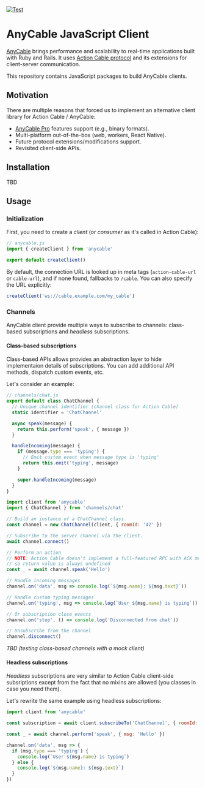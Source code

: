 [![Test](https://github.com/anycable/anycable-client/workflows/Test/badge.svg)](https://github.com/anycable/anycable-client/actions)

# AnyCable JavaScript Client

[AnyCable][anycable] brings performance and scalability to real-time applications built with Ruby and Rails. It uses [Action Cable protocol][protocol] and its extensions for client-server communication.

This repository contains JavaScript packages to build AnyCable clients.

## Motivation

There are multiple reasons that forced us to implement an alternative client library for Action Cable / AnyCable:

- [AnyCable Pro][pro] features support (e.g., binary formats).
- Multi-platform out-of-the-box (web, workers, React Native).
- Future protocol extensions/modifications support.
- Revisited client-side APIs.

## Installation

TBD

## Usage

### Initialization

First, you need to create a _client_ (or _consumer_ as it's called in Action Cable):

```js
// anycable.js
import { createClient } from 'anycable'

export default createClient()
```

By default, the connection URL is looked up in meta tags (`action-cable-url` or `cable-url`), and if none found, fallbacks to `/cable`. You can also specify the URL explicitly:

```js
createClient('ws://cable.example.com/my_cable')
```

### Channels

AnyCable client provide multiple ways to subscribe to channels: class-based subscriptions and _headless_ subscriptions.

#### Class-based subscriptions

Class-based APIs allows provides an abstraction layer to hide implementaion details of subscriptions.
You can add additional API methods, dispatch custom events, etc.

Let's consider an example:

```js
// channels/chat.js
export default class ChatChannel {
  // Unique channel identifier (channel class for Action Cable)
  static identifier = 'ChatChannel'

  async speak(message) {
    return this.perform('speak', { message })
  }

  handleIncoming(message) {
    if (message.type === 'typing') {
      // Emit custom event when message type is 'typing'
      return this.emit('typing', message)
    }

    super.handleIncoming(message)
  }
}
```

```js
import client from 'anycable'
import { ChatChannel } from 'channels/chat'

// Build an instance of a ChatChannel class.
const channel = new ChatChannel(client, { roomId: '42' })

// Subscribe to the server channel via the client.
await channel.connect()

// Perform an action
// NOTE: Action Cable doesn't implement a full-featured RPC with ACK messages,
// so return value is always undefined
const _ = await channel.speak('Hello')

// Handle incoming messages
channel.on('data', msg => console.log(`${msg.name}: ${msg.text}`))

// Handle custom typing messages
channel.on('typing', msg => console.log(`User ${msg.name} is typing`))

// Or subscription close events
channel.on('stop', () => console.log('Disconnected from chat'))

// Unsubscribe from the channel
channel.disconnect()
```

_TBD (testing class-based channels with a mock client)_

#### Headless subscriptions

_Headless_ subscriptions are very similar to Action Cable client-side subsriptions except from the fact that no mixins are allowed (you classes in case you need them).

Let's rewrite the same example using headless subscriptions:

```js
import client from 'anycable'

const subscription = await client.subscribeTo('ChatChannel', { roomId: '42' })

const _ = await channel.perform('speak', { msg: 'Hello' })

channel.on('data', msg => {
  if (msg.type === 'typing') {
    console.log(`User ${msg.name} is typing`)
  } else {
    console.log(`${msg.name}: ${msg.text}`)
  }
})
```

[anycable]: https://anycable.io
[protocol]: https://docs.anycable.io/misc/action_cable_protocol
[pro]: https://anycable.io/#pro
